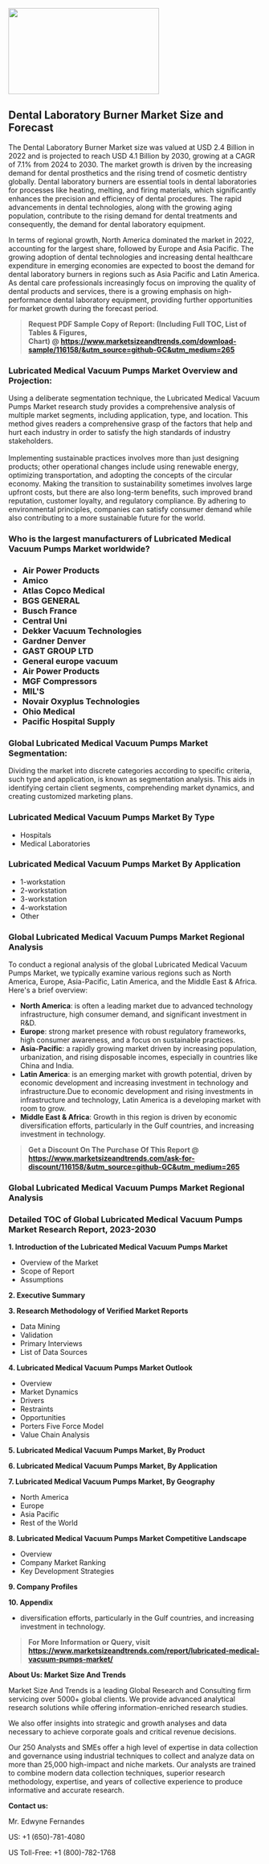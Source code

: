 <p><img class="alignnone size-medium wp-image-20088" src="https://ffe5etoiles.com/wp-content/uploads/2024/12/MST1-300x171.png" alt="" width="300" height="171" /></p><h2>Dental Laboratory Burner Market Size and Forecast</h2><p>The Dental Laboratory Burner Market size was valued at USD 2.4 Billion in 2022 and is projected to reach USD 4.1 Billion by 2030, growing at a CAGR of 7.1% from 2024 to 2030. The market growth is driven by the increasing demand for dental prosthetics and the rising trend of cosmetic dentistry globally. Dental laboratory burners are essential tools in dental laboratories for processes like heating, melting, and firing materials, which significantly enhances the precision and efficiency of dental procedures. The rapid advancements in dental technologies, along with the growing aging population, contribute to the rising demand for dental treatments and consequently, the demand for dental laboratory equipment.</p><p>In terms of regional growth, North America dominated the market in 2022, accounting for the largest share, followed by Europe and Asia Pacific. The growing adoption of dental technologies and increasing dental healthcare expenditure in emerging economies are expected to boost the demand for dental laboratory burners in regions such as Asia Pacific and Latin America. As dental care professionals increasingly focus on improving the quality of dental products and services, there is a growing emphasis on high-performance dental laboratory equipment, providing further opportunities for market growth during the forecast period.</p></p><blockquote id="" class=""><strong>Request PDF Sample Copy of Report: (Including Full TOC, List of Tables &amp; Figures, Chart)&nbsp;@&nbsp;<strong><a href="https://www.marketsizeandtrends.com/download-sample/116158/&utm_source=github-GC&utm_medium=265" target="_blank">https://www.marketsizeandtrends.com/download-sample/116158/&utm_source=github-GC&utm_medium=265</a></strong></strong></blockquote><h3 id="" class="">Lubricated Medical Vacuum Pumps Market&nbsp;Overview and Projection:</h3><p id="" class="">Using a deliberate segmentation technique, the Lubricated Medical Vacuum Pumps Market research study provides a comprehensive analysis of multiple market segments, including application, type, and location. This method gives readers a comprehensive grasp of the factors that help and hurt each industry in order to satisfy the high standards of industry stakeholders. <br /> <br />Implementing sustainable practices involves more than just designing products; other operational changes include using renewable energy, optimizing transportation, and adopting the concepts of the circular economy. Making the transition to sustainability sometimes involves large upfront costs, but there are also long-term benefits, such improved brand reputation, customer loyalty, and regulatory compliance. By adhering to environmental principles, companies can satisfy consumer demand while also contributing to a more sustainable future for the world.</p><h3 id="" class="">Who is the largest manufacturers of&nbsp;Lubricated Medical Vacuum Pumps Market worldwide?</h3><h3 class=""><p><ul><li>Air Power Products </li><li> Amico </li><li> Atlas Copco Medical </li><li> BGS GENERAL </li><li> Busch France </li><li> Central Uni </li><li> Dekker Vacuum Technologies </li><li> Gardner Denver </li><li> GAST GROUP LTD </li><li> General europe vacuum </li><li> Air Power Products </li><li> MGF Compressors </li><li> MIL'S </li><li> Novair Oxyplus Technologies </li><li> Ohio Medical </li><li> Pacific Hospital Supply</li></ul></p></h3><h3 id="" class="">Global&nbsp;Lubricated Medical Vacuum Pumps Market Segmentation:</h3><p id="" class="">Dividing the market into discrete categories according to specific criteria, such type and application, is known as segmentation analysis. This aids in identifying certain client segments, comprehending market dynamics, and creating customized marketing plans.</p><h3 id="" class="">Lubricated Medical Vacuum Pumps Market&nbsp;By Type</h3><p><p><ul><li>Hospitals</li><li> Medical Laboratories</p></li></ul></p></p><h3 id="" class="">Lubricated Medical Vacuum Pumps Market&nbsp;By Application</h3><p class=""><p><ul><li>1-workstation</li><li> 2-workstation</li><li> 3-workstation</li><li> 4-workstation</li><li> Other</li></ul></p></p><h3 id="" class="">Global Lubricated Medical Vacuum Pumps Market Regional Analysis</h3><p id="" class="">To conduct a regional analysis of the global Lubricated Medical Vacuum Pumps Market, we typically examine various regions such as North America, Europe, Asia-Pacific, Latin America, and the Middle East &amp; Africa. Here's a brief overview:</p><ul><li><strong>North America</strong>: is often a leading market due to advanced technology infrastructure, high consumer demand, and significant investment in R&amp;D.</li><li><strong>Europe</strong>: strong market presence with robust regulatory frameworks, high consumer awareness, and a focus on sustainable practices.</li><li><strong>Asia-Pacific</strong>: a rapidly growing market driven by increasing population, urbanization, and rising disposable incomes, especially in countries like China and India.</li><li><strong>Latin America</strong>: is an emerging market with growth potential, driven by economic development and increasing investment in technology and infrastructure.Due to economic development and rising investments in infrastructure and technology, Latin America is a developing market with room to grow.</li><li><strong>Middle East &amp; Africa</strong>: Growth in this region is driven by economic diversification efforts, particularly in the Gulf countries, and increasing investment in technology.</li></ul><blockquote id="" class=""><strong>Get a Discount On The Purchase Of This Report @ <strong><a href="https://www.marketsizeandtrends.com/ask-for-discount/116158/&utm_source=github-GC&utm_medium=265" target="_blank">https://www.marketsizeandtrends.com/ask-for-discount/116158/&utm_source=github-GC&utm_medium=265</a></strong></strong></blockquote><h3 id="" class="">Global Lubricated Medical Vacuum Pumps Market Regional Analysis</h3><h3 id="" class="">Detailed TOC of Global Lubricated Medical Vacuum Pumps Market Research Report, 2023-2030</h3><p id="" class=""><strong>1. Introduction of the Lubricated Medical Vacuum Pumps Market</strong></p><ul><li>Overview of the Market</li><li>Scope of Report</li><li>Assumptions</li></ul><p id="" class=""><strong>2. Executive Summary</strong></p><p id="" class=""><strong>3. Research Methodology of Verified Market Reports</strong></p><ul><li>Data Mining</li><li>Validation</li><li>Primary Interviews</li><li>List of Data Sources</li></ul><p id="" class=""><strong>4. Lubricated Medical Vacuum Pumps Market Outlook</strong></p><ul><li>Overview</li><li>Market Dynamics</li><li>Drivers</li><li>Restraints</li><li>Opportunities</li><li>Porters Five Force Model</li><li>Value Chain Analysis</li></ul><p id="" class=""><strong>5. Lubricated Medical Vacuum Pumps Market, By Product</strong></p><p id="" class=""><strong>6. Lubricated Medical Vacuum Pumps Market, By Application</strong></p><p id="" class=""><strong>7. Lubricated Medical Vacuum Pumps Market, By Geography</strong></p><ul><li>North America</li><li>Europe</li><li>Asia Pacific</li><li>Rest of the World</li></ul><p id="" class=""><strong>8. Lubricated Medical Vacuum Pumps Market Competitive Landscape</strong></p><ul><li>Overview</li><li>Company Market Ranking</li><li>Key Development Strategies</li></ul><p id="" class=""><strong>9. Company Profiles</strong></p><p id="" class=""><strong>10. Appendix</strong></p><ul><li>diversification efforts, particularly in the Gulf countries, and increasing investment in technology.</li></ul><blockquote id="" class=""><strong>For More Information or Query, visit <strong><strong><a href="https://www.marketsizeandtrends.com/report/lubricated-medical-vacuum-pumps-market/" target="_blank">https://www.marketsizeandtrends.com/report/lubricated-medical-vacuum-pumps-market/</a></strong></strong></strong></blockquote><p id="" class=""><strong>About Us: Market Size And Trends</strong></p><p id="" class="">Market Size And Trends is a leading Global Research and Consulting firm servicing over 5000+ global clients. We provide advanced analytical research solutions while offering information-enriched research studies.</p><p id="" class="">We also offer insights into strategic and growth analyses and data necessary to achieve corporate goals and critical revenue decisions.</p><p id="" class="">Our 250 Analysts and SMEs offer a high level of expertise in data collection and governance using industrial techniques to collect and analyze data on more than 25,000 high-impact and niche markets. Our analysts are trained to combine modern data collection techniques, superior research methodology, expertise, and years of collective experience to produce informative and accurate research.</p><p id="" class=""><strong>Contact us:</strong></p><p id="" class="">Mr. Edwyne Fernandes</p><p id="" class="">US: +1 (650)-781-4080</p><p id="" class="">US Toll-Free: +1 (800)-782-1768</p>
